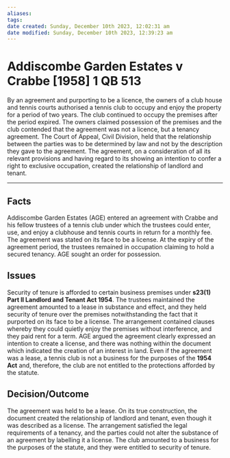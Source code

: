```yaml
---
aliases: 
tags: 
date created: Sunday, December 10th 2023, 12:02:31 am
date modified: Sunday, December 10th 2023, 12:39:23 am
---
```


# Addiscombe Garden Estates v Crabbe [1958] 1 QB 513

By an agreement and purporting to be a licence, the owners of a club house and tennis courts authorised a tennis club to occupy and enjoy the property for a period of two years. The club continued to occupy the premises after the period expired. The owners claimed possession of the premises and the club contended that the agreement was not a licence, but a tenancy agreement. The Court of Appeal, Civil Division, held that the relationship between the parties was to be determined by law and not by the description they gave to the agreement. The agreement, on a consideration of all its relevant provisions and having regard to its showing an intention to confer a right to exclusive occupation, created the relationship of landlord and tenant.

---

## Facts

Addiscombe Garden Estates (AGE) entered an agreement with Crabbe and his fellow trustees of a tennis club under which the trustees could enter, use, and enjoy a clubhouse and tennis courts in return for a monthly fee. The agreement was stated on its face to be a license. At the expiry of the agreement period, the trustees remained in occupation claiming to hold a secured tenancy. AGE sought an order for possession.

## Issues

Security of tenure is afforded to certain business premises under **s23(1) Part II Landlord and Tenant Act 1954**. The trustees maintained the agreement amounted to a lease in substance and effect, and they held security of tenure over the premises notwithstanding the fact that it purported on its face to be a license. The arrangement contained clauses whereby they could quietly enjoy the premises without interference, and they paid rent for a term. AGE argued the agreement clearly expressed an intention to create a license, and there was nothing within the document which indicated the creation of an interest in land. Even if the agreement was a lease, a tennis club is not a business for the purposes of the **1954 Act** and, therefore, the club are not entitled to the protections afforded by the statute.

## Decision/Outcome

The agreement was held to be a lease. On its true construction, the document created the relationship of landlord and tenant, even though it was described as a license. The arrangement satisfied the legal requirements of a tenancy, and the parties could not alter the substance of an agreement by labelling it a license. The club amounted to a business for the purposes of the statute, and they were entitled to security of tenure.
